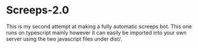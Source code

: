 # Screeps-2.0
This is my second attempt at making a fully automatic screeps bot. This one runs
on typescript mainly however it can easily be imported into your own server
using the two javascript files under dist/.
